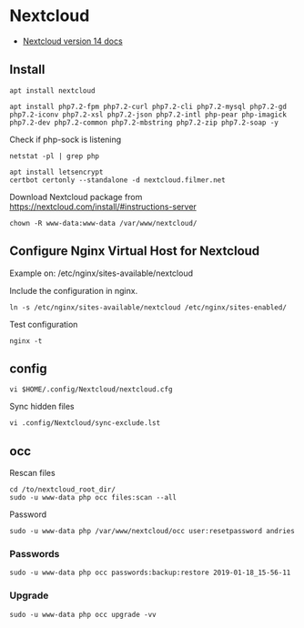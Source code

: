 # Nextcloud

* [Nextcloud version 14 docs](https://docs.nextcloud.com/server/14/admin_manual/contents.html)

## Install

    apt install nextcloud

    apt install php7.2-fpm php7.2-curl php7.2-cli php7.2-mysql php7.2-gd php7.2-iconv php7.2-xsl php7.2-json php7.2-intl php-pear php-imagick php7.2-dev php7.2-common php7.2-mbstring php7.2-zip php7.2-soap -y

Check if php-sock is listening

    netstat -pl | grep php

    apt install letsencrypt
    certbot certonly --standalone -d nextcloud.filmer.net

Download Nextcloud package from https://nextcloud.com/install/#instructions-server

    chown -R www-data:www-data /var/www/nextcloud/


## Configure Nginx Virtual Host for Nextcloud

Example on: /etc/nginx/sites-available/nextcloud

Include the configuration in nginx.

    ln -s /etc/nginx/sites-available/nextcloud /etc/nginx/sites-enabled/

Test configuration

    nginx -t

## config

    vi $HOME/.config/Nextcloud/nextcloud.cfg

Sync hidden files

    vi .config/Nextcloud/sync-exclude.lst

## occ

Rescan files

    cd /to/nextcloud_root_dir/
    sudo -u www-data php occ files:scan --all

Password

    sudo -u www-data php /var/www/nextcloud/occ user:resetpassword andries

### Passwords

    sudo -u www-data php occ passwords:backup:restore 2019-01-18_15-56-11


### Upgrade

    sudo -u www-data php occ upgrade -vv

